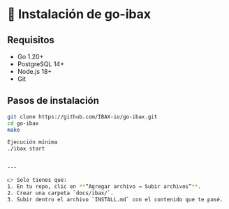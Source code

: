 # 🚀 Instalación de go-ibax

## Requisitos
- Go 1.20+
- PostgreSQL 14+
- Node.js 18+
- Git

## Pasos de instalación
```bash
git clone https://github.com/IBAX-io/go-ibax.git
cd go-ibax
make

Ejecución mínima
./ibax start


---

👉 Solo tienes que:  
1. En tu repo, clic en **“Agregar archivo → Subir archivos”**.  
2. Crear una carpeta `docs/ibax/`.  
3. Subir dentro el archivo `INSTALL.md` con el contenido que te pasé. 
